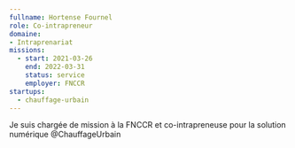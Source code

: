 ```yaml
---
fullname: Hortense Fournel
role: Co-intrapreneur 
domaine: 
- Intraprenariat
missions:
  - start: 2021-03-26
    end: 2022-03-31
    status: service
    employer: FNCCR
startups:
  - chauffage-urbain
---
```


Je suis chargée de mission à la FNCCR et co-intrapreneuse pour la solution numérique @ChauffageUrbain

